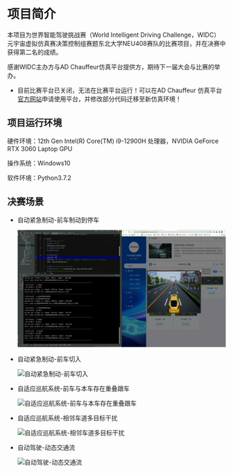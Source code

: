 # 项目简介

本项目为世界智能驾驶挑战赛（World Intelligent Driving Challenge，WIDC）元宇宙虚拟仿真赛决策控制组赛题东北大学NEU408赛队的比赛项目，并在决赛中获得第二名的成绩。

感谢WIDC主办方与AD Chauffeur仿真平台提供方，期待下一届大会与比赛的举办。

- 目前比赛平台已关闭，无法在比赛平台运行！可以在AD Chauffeur 仿真平台[官方网站](http://www.adchauffeur.cn)申请使用平台，并修改部分代码迁移至新仿真环境！

## 项目运行环境

硬件环境：12th Gen Intel(R) Core(TM) i9-12900H 处理器，NVIDIA GeForce RTX 3060 Laptop GPU

操作系统：Windows10

软件环境：Python3.7.2


## 决赛场景

- 自动紧急制动-前车制动到停车

  ![自动紧急制动-前车制动到停车](https://github.com/6Lackiu/WIDCAutonomousDriving/blob/main/pics/AEB.gif)

- 自动紧急制动-前车切入

  ![自动紧急制动-前车切入](https://github.com/6Lackiu/WIDCAutonomousDriving/blob/main/pics/cutin.gif)

- 自适应巡航系统-前车与本车存在重叠跟车

  ![自适应巡航系统-前车与本车存在重叠跟车](https://github.com/6Lackiu/WIDCAutonomousDriving/blob/main/pics/ACC.gif)

- 自适应巡航系统-相邻车道多目标干扰

  ![自适应巡航系统-相邻车道多目标干扰](https://github.com/6Lackiu/WIDCAutonomousDriving/blob/main/pics/curveACC.gif)

- 自动驾驶-动态交通流

  ![自动驾驶-动态交通流](https://github.com/6Lackiu/WIDCAutonomousDriving/blob/main/pics/AD.gif)
